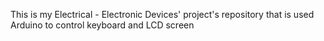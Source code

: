 This is my Electrical - Electronic Devices' project's repository that is used Arduino to control keyboard and LCD screen
